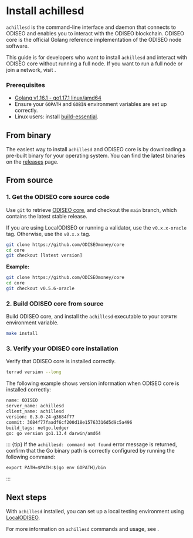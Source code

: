 # Install achillesd

`achillesd` is the command-line interface and daemon that connects to ODISEO and enables you to interact with the ODISEO blockchain. ODISEO core is the official Golang reference implementation of the ODISEO node software.

This guide is for developers who want to install `achillesd` and interact with ODISEO core without running a full node. If you want to run a full node or join a network, visit [](../../../full-node/run-a-full-ODISEO-node/README.md).

### Prerequisites

- [Golang v1.16.1 - go1.17.1 linux/amd64](https://golang.org/doc/install)
- Ensure your `GOPATH` and `GOBIN` environment variables are set up correctly.
- Linux users: install [build-essential](http://linux-command.org/en/build-essential.html).

## From binary

The easiest way to install `achillesd` and ODISEO core is by downloading a pre-built binary for your operating system. You can find the latest binaries on the [releases](https://github.com/ODISEOmoney/core/releases) page.

## From source

### 1. Get the ODISEO core source code

Use `git` to retrieve [ODISEO core](https://github.com/ODISEOmoney/core/), and checkout the `main` branch, which contains the latest stable release.

If you are using LocalODISEO or running a validator, use the `v0.x.x-oracle` tag. Otherwise, use the `v0.x.x` tag.

```bash
git clone https://github.com/ODISEOmoney/core
cd core
git checkout [latest version]
```

**Example:**
```bash
git clone https://github.com/ODISEOmoney/core
cd core
git checkout v0.5.6-oracle
```

### 2. Build ODISEO core from source

Build ODISEO core, and install the `achillesd` executable to your `GOPATH` environment variable.

```bash
make install
```

### 3. Verify your ODISEO core installation

Verify that ODISEO core is installed correctly.

```bash
terrad version --long
```

The following example shows version information when ODISEO core is installed correctly:

```bash
name: ODISEO
server_name: achillesd
client_name: achillesd
version: 0.3.0-24-g3684f77
commit: 3684f77faadf6cf200d18e15763316d5d9c5a496
build_tags: netgo,ledger
go: go version go1.13.4 darwin/amd64
```

::: {tip}
If the `achillesd: command not found` error message is returned, confirm that the Go binary path is correctly configured by running the following command:

```
export PATH=$PATH:$(go env GOPATH)/bin
```
:::

## Next steps

With `achillesd` installed, you can set up a local testing environment using [LocalODISEO](../localODISEO/README.md).

For more information on `achillesd` commands and usage, see [](using-achillesd.md).
